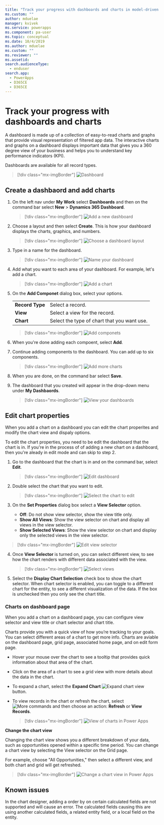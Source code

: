 ```yaml
---
title: "Track your progress with dashboards and charts in model-driven apps| MicrosoftDocs"
ms.custom: ""
author: mduelae
manager: kvivek
ms.service: powerapps
ms.component: pa-user
ms.topic: conceptual
ms.date: 10/4/2019
ms.author: mduelae
ms.custom: ""
ms.reviewer: ""
ms.assetid: 
search.audienceType: 
  - enduser
search.app: 
  - PowerApps
  - D365CE
  - D365CE
---
```

# Track your progress with dashboards and charts

A dashboard is made up of a collection of easy-to-read charts and graphs that provide visual representation of filtered app data. The interactive charts and graphs on a dashboard displays important data that gives you a 360 degree view of your business and helps you to understand key performance indicators (KPI).

Dashboards are available for all record types. 

> [!div class="mx-imgBorder"]
> ![Dashboard](media/dashboard_sample.png "Sample Dashboard") 


## Create a dashbaord and add charts

1. On the left nav under **My Work** select **Dashboards** and then on the command bar select **New** > **Dynamics 365 Dashboard**. 

   > [!div class="mx-imgBorder"]
   > ![Add a new dashboard](media/add_new_dashboard.png "Add a new dashboard")
   
2. Choose a layout and then select **Create**. This is how your dashboard displays the charts, graphics, and numbers. 

   > [!div class="mx-imgBorder"]
   > ![Choose a dashboard layout](media/dashboard_layout.png "Choose a dashboard layout")
 
3. Type in a name for the dashboard. 

   > [!div class="mx-imgBorder"]
   > ![Name your dashboard](media/name_dashboard.png "Name your dashboard")
   
   
4. Add what you want to each area of your dashboard. For example, let's add a chart. 

   > [!div class="mx-imgBorder"]
   > ![Add a chart](media/insert_chart.png "Add a chart")
 
5. On the **Add Componet** dialog box, select your options. 
 
      |  |  |
      | --- | --- |
      | **Record Type** |Select a record.  |
      | **View** |Select a view for the record.  |
      | **Chart** |Select the type of chart that you want use. |


    > [!div class="mx-imgBorder"]
    > ![Add componets](media/add_componet_to_dashboard.png "Add componets")

 
6. When you're done adding each compoent, select **Add**.
 

7. Continue adding components to the dashboard. You can add up to six components.   
 
   > [!div class="mx-imgBorder"]
   > ![Add more charts](media/add_more_charts.png "Add more charts")
 
8. When you are done, on the command bar select **Save**. 
 
9. The dashboard that you created will appear in the drop-down menu under **My Dashbaords**.

   > [!div class="mx-imgBorder"]
   > ![View your dashboards](media/my_dashboards.png "View your dashboards")


## Edit chart properties

When you add a chart on a dashboard you can edit the chart properites and modify the chart view and dispaly options. 

To edit the chart properties, you need to be edit the dashboard that the chart is in. If you're in the process of of adding a new chart on a dashboard, then you're aleady in edit mode and can skip to step 2.


1. Go to the dashboard that the chart is in and on the command bar, select **Edit**.

   > [!div class="mx-imgBorder"]
   > ![Edit dashboard](media/edit_dashboard_prop.png "Edit your dashboard")
   
2. Double select the chart that you want to edit. 

   > [!div class="mx-imgBorder"]
   > ![Select the chart to edit](media/select_chart_to_edit.png "Select the chart to edit")

3. On the **Set Properties** dialog box select a **View Selector** option. 

	- **Off**: Do not show view selector, show the view title only.
	- **Show All Views**: Show the view selector on chart and display all views in the view selector.
	- **Show Selected Views**: Show the view selector on chart and display only the selected views in the view selector.
 
  > [!div class="mx-imgBorder"]
  > ![Edit view selector](media/edit_view_selector.png "Edit view selector")

4. Once **View Selector** is turned on, you can select different view, to see how the chart renders with different data associated with the view.

   > [!div class="mx-imgBorder"]
   > ![Select views](media/charts_select_views.png "Select views")



5. Select the **Display Chart Selection**  check box to show the chart selector. When chart selector is enabled, you can toggle to a different chart for the entity, to see a different visualization of the data. If the box is unchecked then you only see the chart title.








### Charts on dashboard page

When you add a chart on a dashboard page, you can configure view selector and view title or chart selector and chart title.

Charts provide you with a quick view of how you’re tracking to your goals. You can select different areas of a chart to get more info. Charts are aviable on the dashboard page, grid page, associated home page, and on edit form page. 





















































-   Hover your mouse over the chart to see a tooltip that provides quick information about that area of the chart.
-   Click on the area of a chart to see a grid view with more details about the data in the chart.
-   To expand a chart, select the **Expand Chart**  ![Expand chart view](media/expandviewbutton.png "Expand chart view") button.
-   To view records in the chart or refresh the chart, select ![More commands](media/MoreButton.png "More commands") and then choose an  action: **Refresh** or **View Records**.
     
     > [!div class="mx-imgBorder"]
     > ![View of charts in Power Apps](media/ViewOfCharts.png "View of charts in Power Apps")  
       

**Change the chart view**
 
Changing the chart view shows you a different breakdown of your data, such as opportunities opened within a specific time period. You can change a chart view by selecting the View selector on the Grid page.

For example, choose "All Opportunities," then select a different view, and both chart and grid will get refreshed.

> [!div class="mx-imgBorder"]
> ![Change a chart view in Power Apps](media/ChangeChartView.png "Change a chart view in Power Apps")

## Known issues  
In the chart designer, adding a order by on certain calculated fields are not supported and will cause an error.  The calculated fields causing this are using another calculated fields, a related entity field, or a local field on the entity.



